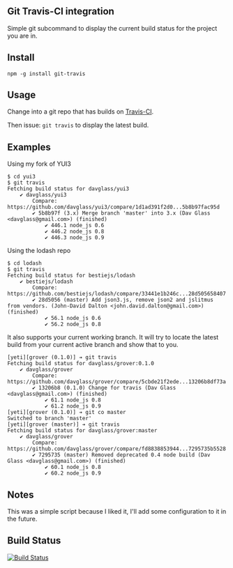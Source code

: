 Git Travis-CI integration
-------------------------

Simple git subcommand to display the current build status for the project you are in.

Install
-------

    npm -g install git-travis


Usage
-----

Change into a git repo that has builds on [Travis-CI](https://travis-ci.org/).

Then issue: `git travis` to display the latest build.


Examples
--------

Using my fork of YUI3

```
$ cd yui3
$ git travis
Fetching build status for davglass/yui3
    ✔ davglass/yui3
        Compare:  https://github.com/davglass/yui3/compare/1d1ad391f2d0...5b8b97fac95d
        ✔ 5b8b97f (3.x) Merge branch 'master' into 3.x (Dav Glass <davglass@gmail.com>) (finished)
            ✔ 446.1 node_js 0.6
            ✔ 446.2 node_js 0.8
            ✔ 446.3 node_js 0.9
```

Using the lodash repo

```
$ cd lodash
$ git travis
Fetching build status for bestiejs/lodash
    ✔ bestiejs/lodash
        Compare:  https://github.com/bestiejs/lodash/compare/33441e1b246c...28d505658407
        ✔ 28d5056 (master) Add json3.js, remove json2 and jslitmus from vendors. (John-David Dalton <john.david.dalton@gmail.com>) (finished)
            ✔ 56.1 node_js 0.6
            ✔ 56.2 node_js 0.8
```


It also supports your current working branch. It will try to locate the latest build from your current active branch and show that to you.

```
[yeti][grover (0.1.0)] ➔ git travis
Fetching build status for davglass/grover:0.1.0
    ✔ davglass/grover
        Compare:  https://github.com/davglass/grover/compare/5cbde21f2ede...13206b8df73a
        ✔ 13206b8 (0.1.0) Change for travis (Dav Glass <davglass@gmail.com>) (finished)
            ✔ 61.1 node_js 0.8
            ✔ 61.2 node_js 0.9
[yeti][grover (0.1.0)] ➔ git co master
Switched to branch 'master'
[yeti][grover (master)] ➔ git travis
Fetching build status for davglass/grover:master
    ✔ davglass/grover
        Compare:  https://github.com/davglass/grover/compare/fd8838853944...7295735b5528
        ✔ 7295735 (master) Removed deprecated 0.4 node build (Dav Glass <davglass@gmail.com>) (finished)
            ✔ 60.1 node_js 0.8
            ✔ 60.2 node_js 0.9
```

Notes
-----

This was a simple script because I liked it, I'll add some configuration to it in the future.

Build Status
------------

[![Build Status](https://secure.travis-ci.org/davglass/git-travis.png?branch=master)](https://travis-ci.org/davglass/git-travis)
